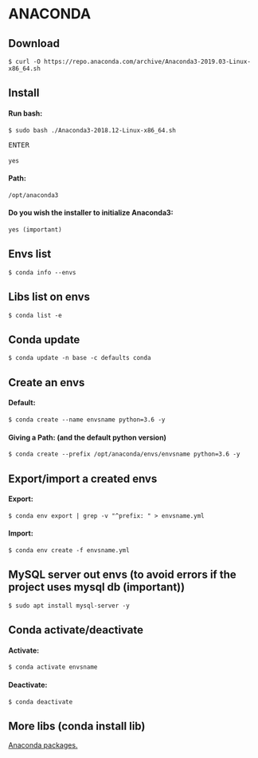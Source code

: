 <div>

<h1>ANACONDA</h1>
<h2>Download</h2>

`$ curl -O https://repo.anaconda.com/archive/Anaconda3-2019.03-Linux-x86_64.sh`

<h2>Install</h2>
<h4>Run bash:</h4>

`$ sudo bash ./Anaconda3-2018.12-Linux-x86_64.sh`

<kbd>ENTER</kbd><br><br>
`yes`

<h4>Path:</h4>

`/opt/anaconda3`

<h4>Do you wish the installer to initialize Anaconda3:</h4>

`yes (important)`

<h2>Envs list</h2>

`$ conda info --envs`

<h2>Libs list on envs</h2>

`$ conda list -e`

<h2>Conda update</h2>

`$ conda update -n base -c defaults conda`

<h2>Create an envs</h2>

<h4>Default:</h4>

`$ conda create --name envsname python=3.6 -y`

<h4>Giving a Path: (and the default python version)</h4>

`$ conda create --prefix /opt/anaconda/envs/envsname python=3.6 -y`

<h2>Export/import a created envs</h2>
<h4>Export:</h4>

`$ conda env export | grep -v "^prefix: " > envsname.yml`

<h4>Import:</h4>

`$ conda env create -f envsname.yml`

<h2>MySQL server out envs (to avoid errors if the project uses mysql db (important))</h2>

`$ sudo apt install mysql-server -y`

<h2>Conda activate/deactivate</h2>
<h4>Activate:</h4>

`$ conda activate envsname`

<h4>Deactivate:</h4>

`$ conda deactivate`

<h2>More libs (conda install lib)</h2>

[Anaconda packages.](https://anaconda.org/anaconda/repo)

</div>